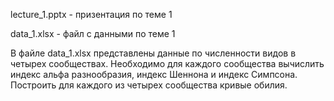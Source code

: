 lecture_1.pptx - призентация по теме 1

data_1.xlsx - файл с данными по теме 1

В файле data_1.xlsx представлены данные по численности видов в четырех сообществах. Необходимо для каждого сообщества вычислить индекс альфа разнообразия, индекс Шеннона и индекс Симпсона. Построить для каждого из четырех сообщества кривые обилия.

